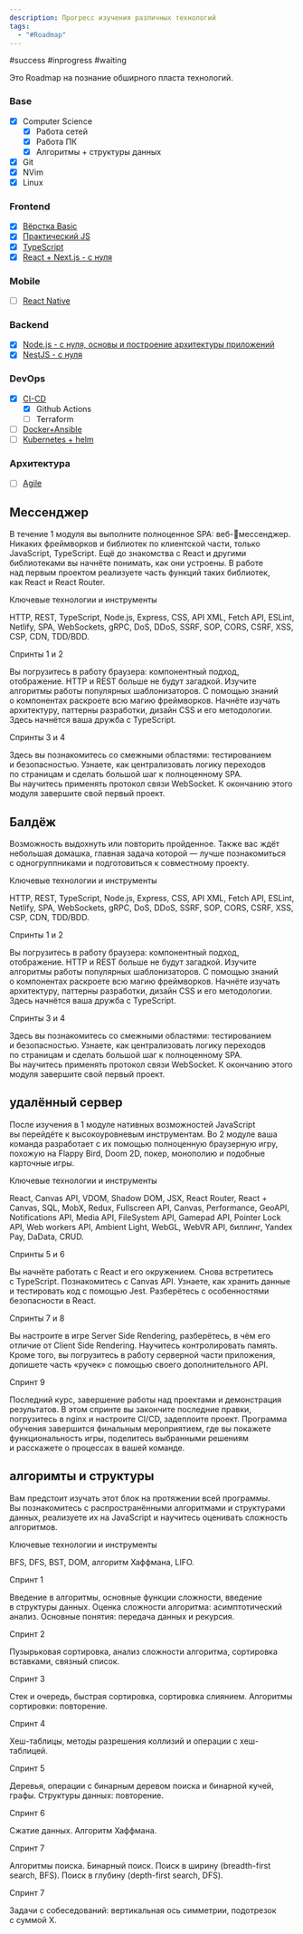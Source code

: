 ```yaml
---
description: Прогресс изучения различных технологий
tags:
  - "#Roadmap"
---
```


#success #inprogress #waiting

Это Roadmap на познание обширного пласта технологий.

### Base

- [x] Computer Science
	- [x] Работа сетей
	- [x] Работа ПК
	- [x] Алгоритмы + структуры данных
- [x] Git
- [x] NVim
- [x] Linux

### Frontend

- [x] [Вёрстка Basic](../Development/FrontEnd/Базовая%20вёрстка/Вёрстка%20Basic.md)
- [x] [Практический JS](../Development/FrontEnd/React/Практический%20JS.md)
- [x] [TypeScript](../Development/TypeScript/TypeScript.md)
- [x] [React + Next.js - с нуля](../Development/FrontEnd/NextJS/React%20+%20Next.js%20-%20с%20нуля.md)

### Mobile

- [ ] [React Native](../Development/MobileDev/React%20Native.md)

### Backend

- [x] [Node.js - с нуля, основы и построение архитектуры приложений](../Development/BackEnd/Антон%20Ларичев%20-%20%20Node.js%20-%20с%20нуля,%20основы%20и%20построение%20архитектуры%20приложений%20(2021)/Node.js%20-%20с%20нуля,%20основы%20и%20построение%20архитектуры%20приложений.md)
- [x] [NestJS - с нуля](../Development/BackEnd/NestJS%20-%20с%20нуля,%20современный%20backend%20на%20TypeScript%20и%20Node%20JS%20(2021)/NestJS%20-%20с%20нуля.md)

### DevOps

- [x] [CI-CD](../Programming%20Principes/CI-CD.md)
	- [x] Github Actions
	- [ ] Terraform
- [ ] [Docker+Ansible](../Development/DevOps/Docker%20+%20Ansible/Docker%20+%20Ansible.md)
- [ ] [Kubernetes + helm](../Development/DevOps/Kubernetes%20+%20Helm/Kubernetes%20+%20helm.md)

### Архитектура

- [ ] [Agile](../Soft/Agile/Agile.md)





## Мессенджер

  
В течение 1 модуля вы выполните полноценное SPA: веб-мессенджер. Никаких фреймворков и библиотек по клиентской части, только JavaScript, TypeScript. Ещё до знакомства с React и другими библиотеками вы начнёте понимать, как они устроены. В работе над первым проектом реализуете часть функций таких библиотек, как React и React Router.

Ключевые технологии и инструменты

HTTP, REST, TypeScript, Node.js, Express, CSS, API XML, Fetch API, ESLint, Netlify, SPA, WebSockets, gRPC, DoS, DDoS, SSRF, SOP, CORS, CSRF, XSS, CSP, CDN, TDD/BDD.

Спринты 1 и 2

Вы погрузитесь в работу браузера: компонентный подход, отображение. HTTP и REST больше не будут загадкой. Изучите алгоритмы работы популярных шаблонизаторов. С помощью знаний о компонентах раскроете всю магию фреймворков. Начнёте изучать архитектуру, паттерны разработки, дизайн CSS и его методологии. Здесь начнётся ваша дружба с TypeScript.

Спринты 3 и 4

Здесь вы познакомитесь со смежными областями: тестированием и безопасностью. Узнаете, как централизовать логику переходов по страницам и сделать большой шаг к полноценному SPA. Вы научитесь применять протокол связи WebSocket. К окончанию этого модуля завершите свой первый проект.

## Балдёж

  
Возможность выдохнуть или повторить пройденное. Также вас ждёт небольшая домашка, главная задача которой — лучше познакомиться с одногруппниками и подготовиться к совместному проекту.

Ключевые технологии и инструменты

HTTP, REST, TypeScript, Node.js, Express, CSS, API XML, Fetch API, ESLint, Netlify, SPA, WebSockets, gRPC, DoS, DDoS, SSRF, SOP, CORS, CSRF, XSS, CSP, CDN, TDD/BDD.

Спринты 1 и 2

Вы погрузитесь в работу браузера: компонентный подход, отображение. HTTP и REST больше не будут загадкой. Изучите алгоритмы работы популярных шаблонизаторов. С помощью знаний о компонентах раскроете всю магию фреймворков. Начнёте изучать архитектуру, паттерны разработки, дизайн CSS и его методологии. Здесь начнётся ваша дружба с TypeScript.

Спринты 3 и 4

Здесь вы познакомитесь со смежными областями: тестированием и безопасностью. Узнаете, как централизовать логику переходов по страницам и сделать большой шаг к полноценному SPA. Вы научитесь применять протокол связи WebSocket. К окончанию этого модуля завершите свой первый проект.

## удалённый сервер
  
После изучения в 1 модуле нативных возможностей JavaScript вы перейдёте к высокоуровневым инструментам. Во 2 модуле ваша команда разработает с их помощью полноценную браузерную игру, похожую на Flappy Bird, Doom 2D, покер, монополию и подобные карточные игры.

Ключевые технологии и инструменты

React, Canvas API, VDOM, Shadow DOM, JSX, React Router, React + Canvas, SQL, MobX, Redux, Fullscreen API, Canvas, Performance, GeoAPI, Notifications API, Media API, FileSystem API, Gamepad API, Pointer Lock API, Web workers API, Ambient Light, WebGL, WebVR API, биллинг, Yandex Pay, DaData, CRUD.

Спринты 5 и 6

Вы начнёте работать с React и его окружением. Снова встретитесь с TypeScript. Познакомитесь с Canvas API. Узнаете, как хранить данные и тестировать код с помощью Jest. Разберётесь с особенностями безопасности в React.

Спринты 7 и 8

Вы настроите в игре Server Side Rendering, разберётесь, в чём его отличие от Client Side Rendering. Научитесь контролировать память. Кроме того, вы погрузитесь в работу серверной части приложения, допишете часть «ручек» с помощью своего дополнительного API.

Спринт 9

Последний курс, завершение работы над проектами и демонстрация результатов. В этом спринте вы закончите последние правки, погрузитесь в nginx и настроите CI/CD, задеплоите проект. Программа обучения завершится финальным мероприятием, где вы покажете функциональность игры, поделитесь выбранными решениям и расскажете о процессах в вашей команде.

## алгоримты и структуры
  
Вам предстоит изучать этот блок на протяжении всей программы. Вы познакомитесь с распространёнными алгоритмами и структурами данных, реализуете их на JavaScript и научитесь оценивать сложность алгоритмов.

Ключевые технологии и инструменты

BFS, DFS, BST, DOM, алгоритм Хаффмана, LIFO.

Спринт 1

Введение в алгоритмы, основные функции сложности, введение в структуры данных. Оценка сложности алгоритма: асимптотический анализ. Основные понятия: передача данных и рекурсия.

Спринт 2

Пузырьковая сортировка, анализ сложности алгоритма, сортировка вставками, связный список.

Спринт 3

Стек и очередь, быстрая сортировка, сортировка слиянием. Алгоритмы сортировки: повторение.

Спринт 4

Хеш-таблицы, методы разрешения коллизий и операции с хеш-таблицей.

Спринт 5

Деревья, операции с бинарным деревом поиска и бинарной кучей, графы. Структуры данных: повторение.

Спринт 6

Сжатие данных. Алгоритм Хаффмана.

Спринт 7

Алгоритмы поиска. Бинарный поиск. Поиск в ширину (breadth-first search, BFS). Поиск в глубину (depth-first search, DFS).

Спринт 7

Задачи с собеседований: вертикальная ось симметрии, подотрезок с суммой X.




